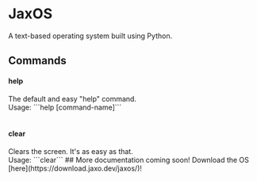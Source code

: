 # JaxOS
A text-based operating system built using Python.
## Commands
<h4>help</h4>
The default and easy "help" command.
<br />
Usage: ```help [command-name]```
<br />
<br />
<h4>clear</h4>
Clears the screen. It's as easy as that.
<br />
Usage: ```clear```
## More documentation coming soon!
Download the OS [here](https://download.jaxo.dev/jaxos/)!
